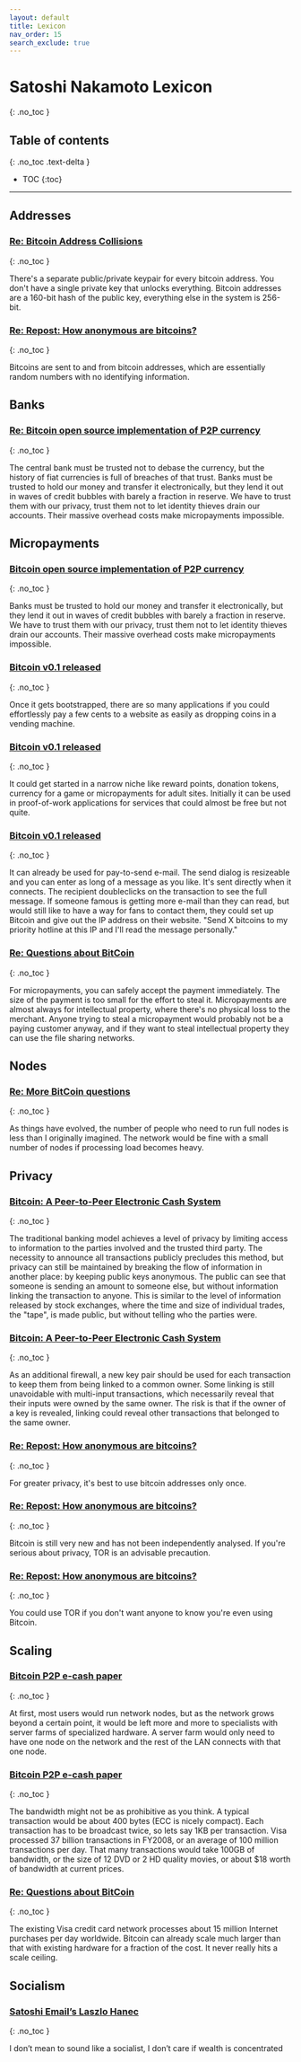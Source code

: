 ```yaml
---
layout: default
title: Lexicon
nav_order: 15
search_exclude: true
---
```


# Satoshi Nakamoto Lexicon
{: .no_toc }

## Table of contents
{: .no_toc .text-delta }

- TOC
{:toc}

---

## Addresses

### [Re: Bitcoin Address Collisions](/docs/forum/bitcoin-forum/65)
{: .no_toc }

There's a separate public/private keypair for every bitcoin address.  You don't have a single private key that unlocks everything.  Bitcoin addresses are a 160-bit hash of the public key, everything else in the system is 256-bit.

### [Re: Repost: How anonymous are bitcoins?](/docs/forum/bitcoin-forum/7)
{: .no_toc }

Bitcoins are sent to and from bitcoin addresses, which are essentially random numbers with no identifying information.

## Banks

### [Re: Bitcoin open source implementation of P2P currency](/docs/emails/p2p-research/1/)
{: .no_toc }

The central bank must be trusted not to debase the currency, but the history of fiat currencies is full of breaches of that trust. Banks must be trusted to hold our money and transfer it electronically, but they lend it out in waves of credit bubbles with barely a fraction in reserve. We have to trust them with our privacy, trust them not to let identity thieves drain our accounts. Their massive overhead costs make micropayments impossible.

## Micropayments

### [Bitcoin open source implementation of P2P currency](/docs/forum/p2p-foundation/1)
{: .no_toc }

Banks must be trusted to hold our money and transfer it electronically, but they lend it out in waves of credit bubbles with barely a fraction in reserve. We have to trust them with our privacy, trust them not to let identity thieves drain our accounts. Their massive overhead costs make micropayments impossible.

### [Bitcoin v0.1 released](/docs/emails/cryptography/17)
{: .no_toc }

Once it gets bootstrapped, there are so many
applications if you could effortlessly pay a few cents to a
website as easily as dropping coins in a vending machine.

### [Bitcoin v0.1 released](/docs/emails/cryptography/17)
{: .no_toc }

It could get started in a narrow niche like reward points,
donation tokens, currency for a game or micropayments for adult
sites. Initially it can be used in proof-of-work applications
for services that could almost be free but not quite.

### [Bitcoin v0.1 released](/docs/emails/cryptography/17)
{: .no_toc }

It can already be used for pay-to-send e-mail. The send dialog is
resizeable and you can enter as long of a message as you like.
It's sent directly when it connects. The recipient doubleclicks
on the transaction to see the full message. If someone famous is
getting more e-mail than they can read, but would still like to
have a way for fans to contact them, they could set up Bitcoin and
give out the IP address on their website. "Send X bitcoins to my
priority hotline at this IP and I'll read the message personally."

### [Re: Questions about BitCoin](/docs/emails/mike-hearn/2)
{: .no_toc }

For micropayments, you can safely accept the payment immediately.  The size of the payment is too small for the effort to steal it. Micropayments are almost always for intellectual property, where there's no physical loss to the merchant.  Anyone trying to steal a micropayment would probably not be a paying customer anyway, and if they want to steal intellectual property they can use the file sharing networks.

## Nodes

### [Re: More BitCoin questions](docs/emails/mike-hearn/12/)
{: .no_toc }

As things have evolved, the number of people who need to run full nodes is less than I originally imagined.  The network would be fine with a small number of nodes if processing load becomes heavy.

## Privacy

### [Bitcoin: A Peer-to-Peer Electronic Cash System](/docs/whitepaper/en/)
{: .no_toc }

The traditional banking model achieves a level of privacy by limiting access to information to the parties involved and the trusted third party. The necessity to announce all transactions publicly precludes this method, but privacy can still be maintained by breaking the flow of information in another place: by keeping public keys anonymous. The public can see that someone is sending an amount to someone else, but without information linking the transaction to anyone. This is similar to the level of information released by stock exchanges, where the time and size of individual trades, the "tape", is made public, but without telling who the parties were.

### [Bitcoin: A Peer-to-Peer Electronic Cash System](/docs/whitepaper/en/)
{: .no_toc }

As an additional firewall, a new key pair should be used for each transaction to keep them from being linked to a common owner. Some linking is still unavoidable with multi-input transactions, which necessarily reveal that their inputs were owned by the same owner. The risk is that if the owner of a key is revealed, linking could reveal other transactions that belonged to the same owner.

### [Re: Repost: How anonymous are bitcoins?](/docs/forum/bitcoin-forum/7)
{: .no_toc }

For greater privacy, it's best to use bitcoin addresses only once.

### [Re: Repost: How anonymous are bitcoins?](docs/forum/bitcoin-forum/41/)
{: .no_toc }

Bitcoin is still very new and has not been independently analysed. If you're serious about privacy, TOR is an advisable precaution.

### [Re: Repost: How anonymous are bitcoins?](docs/forum/bitcoin-forum/41/)
{: .no_toc }

You could use TOR if you don't want anyone to know you're even using Bitcoin.

## Scaling

### [Bitcoin P2P e-cash paper](/docs/emails/cryptography/2)
{: .no_toc }

At first, most users would run network nodes, but as the network grows beyond a certain point, it would be left more and more to specialists with server farms of specialized hardware. A server farm would only need to have one node on the network and the rest of the LAN connects with that one node.

### [Bitcoin P2P e-cash paper](/docs/emails/cryptography/2)
{: .no_toc }

The bandwidth might not be as prohibitive as you think. A typical transaction would be about 400 bytes (ECC is nicely compact). Each transaction has to be broadcast twice, so lets say 1KB per transaction. Visa processed 37 billion transactions in FY2008, or an average of 100 million transactions per day. That many transactions would take 100GB of bandwidth, or the size of 12 DVD or 2 HD quality movies, or about $18 worth of bandwidth at current prices.

### [Re: Questions about BitCoin](/docs/emails/mike-hearn/1)
{: .no_toc }

The existing Visa credit card network processes about 15 million Internet purchases per day worldwide.  Bitcoin can already scale much larger than that with existing hardware for a fraction of the cost.  It never really hits a scale ceiling.

## Socialism

### [Satoshi Email’s Laszlo Hanec](/docs/emails/laszlo-hanec/1)
{: .no_toc }

I don’t mean to sound like a socialist, I don’t care if wealth is concentrated

